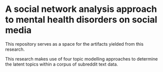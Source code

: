 # A social network analysis approach to mental health disorders on social media

This repository serves as a space for the artifacts yielded from this research.

This research makes use of four topic modelling approaches to determine the latent topics within a corpus of subreddit text data.
